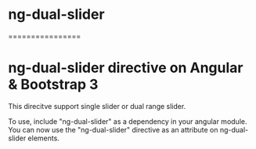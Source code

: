 # ng-dual-slider
================

# ng-dual-slider directive on Angular &amp; Bootstrap 3

This direcitve support single slider or dual range slider.

To use, include "ng-dual-slider" as a dependency in your angular module. You can now use the "ng-dual-slider" directive as an attribute on ng-dual-slider elements.

